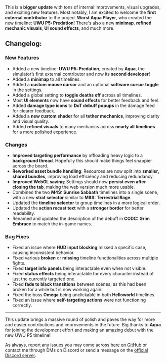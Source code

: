 This is a **bigger update** with tons of internal improvements, visual upgrades, and exciting new features. Most notably, I am excited to welcome the **first external contributor** to the project **Worst Aqua Player**, who created the new timeline: **UWU P5: Predation**! There's also a new **minimap**, **refined mechanic visuals**, **UI sound effects**, and much more.

## Changelog:

### New Features

-   Added a new timeline: **UWU P5: Predation**, created by **Aqua**, the simulator’s first external contributor and now its **second developer**!
-   Added a **minimap** to all timelines.
-   Added a **custom mouse cursor** and an optional **software cursor toggle** in the settings.
-   Added a global setting to **toggle deaths off** across all timelines.
-   Most **UI elements** now have **sound effects** for better feedback and feel.
-   Added **damage type icons** to **DoT debuff popups** in the damage feed for clearer feedback.
-   Added a **new custom shader** for all **tether mechanics**, improving clarity and visual quality.
-   Added **refined visuals** to many mechanics across **nearly all timelines** for a more polished experience.

### Changes

-   **Improved targeting performance** by offloading heavy logic to a **background thread**. Hopefully this should make things feel snappier across the board.
-   **Reworked asset bundle handling**: Resources are now split into **smaller, shared bundles**, improving load efficiency and reducing redundancy.
-   **Improved WebGL saving**: Settings should now **persist even after closing the tab**, making the web version much more usable.
-   Combined the two **M4S: Sunrise Sabbath** timelines into a single scene, with a new **strat selector** similar to **M8S: Terrestrial Rage**.
-   Updated the **timeline selector** to group timelines in a more logical order.
-   Updated the **action recast text** with a **stronger border** for better readability.
-   Renamed and updated the description of the debuff in **CODC: Grim Embrace** to match the in-game names.

### Bug Fixes

-   Fixed an issue where **HUD input blocking** missed a specific case, causing inconsistent behavior.
-   Fixed various **broken** or **missing** timeline functionalities across multiple fights.
-   Fixed **target info panels** being interactable even when not visible.
-   Fixed **status effects** being interactable for every character instead of just the currently targeted one.
-   Fixed **fade to black transitions** between scenes, as this had been broken for a while but is now working again.
-   Fixed the boss **Omega** being unclickable in both **Helloworld** timelines.
-   Fixed an issue where **self-targeting actions** were not functioning correctly.

---

This update brings a massive round of polish and paves the way for more and easier contributions and improvements in the future. Big thanks to **Aqua** for joining the development effort and making an amazing debut with the new UWU P5 timeline!

As always, report any issues you may come across [here on GitHub](https://github.com/susy-bakaa/ffxiv-raid-sim/issues) or contact me through DMs on Discord or send a message on the [official Discord server](https://discord.gg/wepQtPfC6D).
